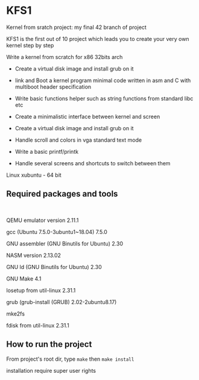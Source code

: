 <h1>KFS1</h1>
<p>Kernel from sratch project: my final 42 branch of project</p>
<p>KFS1 is the first out of 10 project which leads you to create your very own kernel step by step</p>
<p>Write a kernel from scratch for x86 32bits arch</p>

<ul>
<li><p>Create a virtual disk image and install grub on it</p></li>
<li><p>link and Boot a kernel program minimal code written in asm and C with multiboot header specification</p></li>
<li><p>Write basic functions helper such as string functions from standard libc etc</p></li>
<li><p>Create a minimalistic interface between kernel and screen</p></li>
<li><p>Create a virtual disk image and install grub on it</p></li>
<li><p>Handle scroll and colors in vga standard text mode</p></li>
<li><p>Write a basic printf/printk</p></li>
<li><p>Handle several screens and shortcuts to switch between them</p></li>
</ul>

Linux xubuntu - 64 bit

<h2>Required packages and tools</h2>
<br />
<p>QEMU emulator version 2.11.1</p>
<p>gcc (Ubuntu 7.5.0-3ubuntu1~18.04) 7.5.0</p>
<p>GNU assembler (GNU Binutils for Ubuntu) 2.30</p>
<p>NASM version 2.13.02</p>
<p>GNU ld (GNU Binutils for Ubuntu) 2.30</p>
<p>GNU Make 4.1</p>
<p>losetup from util-linux 2.31.1</p>
<p>grub (grub-install (GRUB) 2.02-2ubuntu8.17)</p>
<p>mke2fs</p>
<p>fdisk from util-linux 2.31.1</p>

<h2>How to run the project</h2>
<p>From project's root dir, type <code>make</code> then <code>make install</code></p>
<p>installation require super user rights</p>
